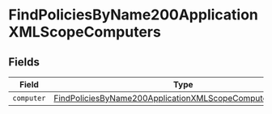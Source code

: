 # FindPoliciesByName200ApplicationXMLScopeComputers


## Fields

| Field                                                                                                                                             | Type                                                                                                                                              | Required                                                                                                                                          | Description                                                                                                                                       |
| ------------------------------------------------------------------------------------------------------------------------------------------------- | ------------------------------------------------------------------------------------------------------------------------------------------------- | ------------------------------------------------------------------------------------------------------------------------------------------------- | ------------------------------------------------------------------------------------------------------------------------------------------------- |
| `computer`                                                                                                                                        | [FindPoliciesByName200ApplicationXMLScopeComputersComputer](../../models/operations/findpoliciesbyname200applicationxmlscopecomputerscomputer.md) | :heavy_minus_sign:                                                                                                                                | N/A                                                                                                                                               |